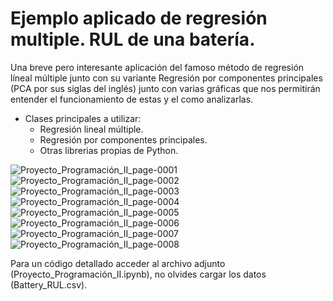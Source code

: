 # Ejemplo aplicado de regresión multiple. RUL de una batería.
Una breve pero interesante aplicación del famoso método de regresión líneal múltiple junto con su variante Regresión por componentes principales (PCA por sus siglas del inglés) junto con varias gráficas que nos permitirán entender el funcionamiento de estas y el como analizarlas.

* Clases principales a utilizar:
  - Regresión lineal múltiple.
  - Regresión por componentes principales.
  - Otras librerias propias de Python.
 


![Proyecto_Programación_II_page-0001](https://github.com/user-attachments/assets/4578d588-106c-40bc-af3e-f98dd643ab98)
![Proyecto_Programación_II_page-0002](https://github.com/user-attachments/assets/3c84d8b2-f4c3-44bf-979f-6a27d75dfd93)
![Proyecto_Programación_II_page-0003](https://github.com/user-attachments/assets/264c0cf2-eebc-402b-8b8a-9841136f5c87)
![Proyecto_Programación_II_page-0004](https://github.com/user-attachments/assets/432a67d8-1c77-43e7-beb8-faeef0a34dd6)
![Proyecto_Programación_II_page-0005](https://github.com/user-attachments/assets/75af2cb2-254c-4e07-9fdc-634f2b7538d1)
![Proyecto_Programación_II_page-0006](https://github.com/user-attachments/assets/92cb20e5-434d-4398-9d40-b3d77f1c27f9)
![Proyecto_Programación_II_page-0007](https://github.com/user-attachments/assets/c57e9568-ec96-40a1-8367-b129cdc8594f)
![Proyecto_Programación_II_page-0008](https://github.com/user-attachments/assets/a08be4e5-c1cb-4075-ad3e-df580cab44c3)


Para un código detallado acceder al archivo adjunto (Proyecto_Programación_II.ipynb), no olvides cargar los datos (Battery_RUL.csv).
